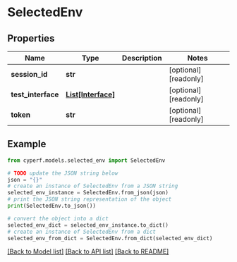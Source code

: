 # SelectedEnv


## Properties

Name | Type | Description | Notes
------------ | ------------- | ------------- | -------------
**session_id** | **str** |  | [optional] [readonly] 
**test_interface** | [**List[Interface]**](Interface.md) |  | [optional] [readonly] 
**token** | **str** |  | [optional] [readonly] 

## Example

```python
from cyperf.models.selected_env import SelectedEnv

# TODO update the JSON string below
json = "{}"
# create an instance of SelectedEnv from a JSON string
selected_env_instance = SelectedEnv.from_json(json)
# print the JSON string representation of the object
print(SelectedEnv.to_json())

# convert the object into a dict
selected_env_dict = selected_env_instance.to_dict()
# create an instance of SelectedEnv from a dict
selected_env_from_dict = SelectedEnv.from_dict(selected_env_dict)
```
[[Back to Model list]](../README.md#documentation-for-models) [[Back to API list]](../README.md#documentation-for-api-endpoints) [[Back to README]](../README.md)


